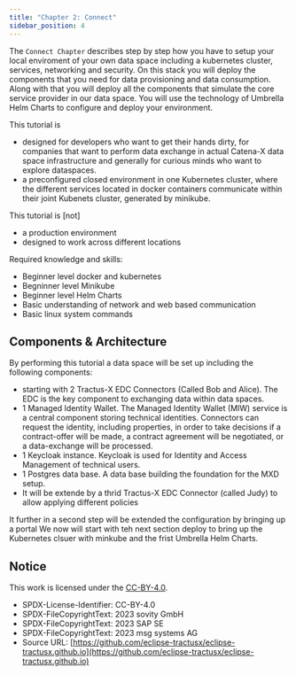 ```yaml
---
title: "Chapter 2: Connect"
sidebar_position: 4
---
```


The `Connect Chapter` describes step by step how you have to setup your local enviroment of your own data space including a kubernetes cluster, services, networking and security. On this stack you will deploy the components that you need for data provisioning and data consumption. Along with that you will deploy all the components that simulate the core service provider in our data space. You will use the technology of Umbrella Helm Charts to configure and deploy your environment. 

This tutorial is 
- designed for developers who want to get their hands dirty, for companies that want to perform data exchange in actual Catena-X data space infrastructure and generally for curious minds who want to explore dataspaces.
- a preconfigured closed environment in one Kubernetes cluster, where the different services located in docker containers communicate within their joint Kubenets cluster, generated by minikube. 

This tutorial is [not] 
-  a production environment
-  designed to work across different locations 

Required knowledge and skills:

- Beginner level docker and kubernetes
- Begninner level Minikube
- Beginner level Helm Charts
- Basic understanding of network and web based communication
- Basic linux system commands

## Components & Architecture

By performing this tutorial a data space will be set up including the following components:

- starting with 2 Tractus-X EDC Connectors (Called Bob and Alice). The EDC is the key component to exchanging data within data spaces.
- 1 Managed Identity Wallet. The Managed Identity Wallet (MIW) service is a central component storing technical identities. Connectors can request the identity, including properties, in order to take decisions if a contract-offer will be made, a contract agreement will be negotiated, or a data-exchange will be processed.
- 1 Keycloak instance. Keycloak is used for Identity and Access Management of technical users.
- 1 Postgres data base. A data base building the foundation for the MXD setup.
- It will be extende by a thrid Tractus-X EDC Connector (called Judy) to allow applying different policies

It further in a second step will be extended the configuration by bringing up a portal We now will start with teh next section deploy to bring up the Kubernetes clsuer with minkube and the frist Umbrella Helm Charts.


## Notice

This work is licensed under the [CC-BY-4.0](https://creativecommons.org/licenses/by/4.0/legalcode).

- SPDX-License-Identifier: CC-BY-4.0
- SPDX-FileCopyrightText: 2023 sovity GmbH
- SPDX-FileCopyrightText: 2023 SAP SE
- SPDX-FileCopyrightText: 2023 msg systems AG
- Source URL: [https://github.com/eclipse-tractusx/eclipse-tractusx.github.io](https://github.com/eclipse-tractusx/eclipse-tractusx.github.io)

